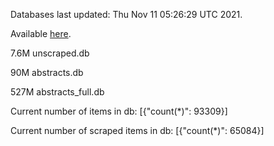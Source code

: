 Databases last updated: Thu Nov 11 05:26:29 UTC 2021. 

Available [here](https://github.com/cbeauhilton/ash-db/releases).

7.6M	unscraped.db

90M	abstracts.db

527M	abstracts_full.db

Current number of items in db:
[{"count(*)": 93309}]

Current number of scraped items in db:
[{"count(*)": 65084}]

